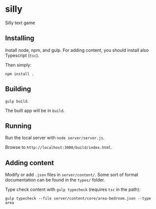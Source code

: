 # silly
Silly text game

## Installing

Install node, npm, and gulp. For adding content, you should install also Typescript (`tsc`).

Then simply:

`npm install .`

## Building

`gulp build`.

The built app will be in `build`.

## Running

Run the local server with `node server/server.js`.

Browse to `http://localhost:3000/build/index.html`.

## Adding content

Modify or add `.json` files in `server/content/`. Some sort of format documentation can be found in the `types/` folder.

Type check content with `gulp typecheck` (requires `tsc` in the path):

`gulp typecheck --file server/content/core/area-bedroom.json --type area`


